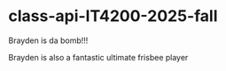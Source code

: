 # class-api-IT4200-2025-fall

Brayden is da bomb!!!

Brayden is also a fantastic ultimate frisbee player